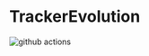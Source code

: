 # TrackerEvolution



![github actions](https://github.com/AlexeyEsipov/forcover/actions/workflows/maven.yml/badge.svg)

